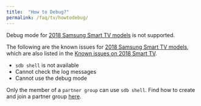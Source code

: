 ```yaml
---
title:  "How to Debug?"
permalink: /faq/tv/howtodebug/
---
```


Debug mode for [2018 Samsung Smart TV models](https://developer.samsung.com/tv/develop/specifications/tv-model-groups) is not supported.

The following are the known issues for [2018 Samsung Smart TV models](https://developer.samsung.com/tv/develop/specifications/tv-model-groups), which are also listed in the [Known issues on 2018 Smart TV]({{site.url}}{{site.baseurl}}/issues/tv/2018SmartTV/).

-  `sdb shell` is not available
- Cannot check the log messages
- Cannot use the debug mode

Only the member of a `partner group` can use `sdb shell`. Find how to create and join a partner group [here](https://developer.samsung.com/tv/support/documentation-qa/distributing-applications-qa/#seller-office-membership).
